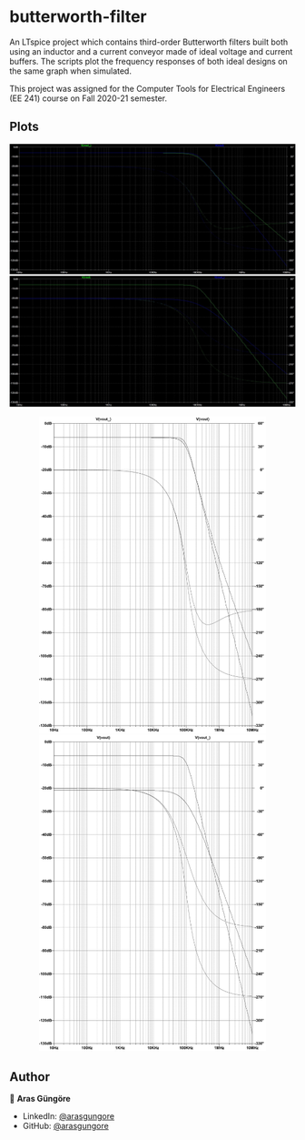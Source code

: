 # butterworth-filter

An LTspice project which contains third-order Butterworth filters built both using an inductor and a current conveyor made of ideal voltage and current buffers. The scripts plot the frequency responses of both ideal designs on the same graph when simulated.

This project was assigned for the Computer Tools for Electrical Engineers (EE 241) course on Fall 2020-21 semester.



## Plots

<p align="left">
    <img alt="Plot" src="https://raw.githubusercontent.com/arasgungore/butterworth-filter/main/Plots/plot_1.jpg" width="800">
    <img alt="Plot" src="https://raw.githubusercontent.com/arasgungore/butterworth-filter/main/Plots/plot_2.jpg" width="800">
</p>

<p align="center">
    <img alt="Plot" src="https://raw.githubusercontent.com/arasgungore/butterworth-filter/main/Plots/plot_1.pdf" width="400">
    <img alt="Plot" src="https://raw.githubusercontent.com/arasgungore/butterworth-filter/main/Plots/plot_2.pdf" width="400">
</p>



## Author

👤 **Aras Güngöre**

* LinkedIn: [@arasgungore](https://www.linkedin.com/in/arasgungore)
* GitHub: [@arasgungore](https://github.com/arasgungore)
